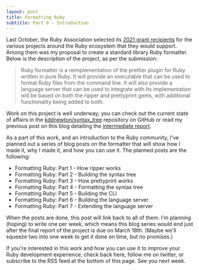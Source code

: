 ```yaml
---
layout: post
title: Formatting Ruby
subtitle: Part 0 - Introduction
---
```


Last October, the Ruby Association selected its [2021 grant recipients](https://www.ruby.or.jp/en/news/20211025) for the various projects around the Ruby ecosystem that they would support. Among them was my proposal to create a standard library Ruby formatter. Below is the description of the project, as per the submission:

> Ruby formatter is a reimplementation of the prettier plugin for Ruby written in pure Ruby. It will provide an executable that can be used to format Ruby files from the command line. It will also provide a language server that can be used to integrate with Its implementation will be based on both the ripper and prettyprint gems, with additional functionality being added to both.

Work on this project is well underway; you can check out the current state of affairs in the [kddnewton/syntax_tree](https://github.com/kddnewton/syntax_tree) repository on GitHub or read my previous post on this blog detailing the [intermediate report](/2022/01/17/ruby-association-intermediate-report).

As a part of this work, and an introduction to the Ruby community, I've planned out a series of blog posts on the formatter that will show how I made it, why I made it, and how you can use it. The planned posts are the following:

* Formatting Ruby: Part 1 - How ripper works
* Formatting Ruby: Part 2 - Building the syntax tree
* Formatting Ruby: Part 3 - How prettyprint works
* Formatting Ruby: Part 4 - Formatting the syntax tree
* Formatting Ruby: Part 5 - Building the CLI
* Formatting Ruby: Part 6 - Building the language server
* Formatting Ruby: Part 7 - Extending the language server

When the posts are done, this post will link back to all of them. I'm planning (hoping) to write one per week, which means this blog series would end just after the final report of the project is due on March 18th. (Maybe we'll squeeze two into one week to get it done on time, but no promises.)

If you're interested in this work and how you can use it to improve your Ruby development experience, check back here, follow me on twitter, or subscribe to the RSS feed at the bottom of this page. See you next week.
